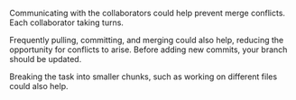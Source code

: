 Communicating with the collaborators could help prevent merge conflicts. Each collaborator taking turns.

Frequently pulling, committing, and merging could also help, reducing the opportunity for conflicts to arise. Before adding new commits, your branch should be updated.

Breaking the task into smaller chunks, such as working on different files could also help.
